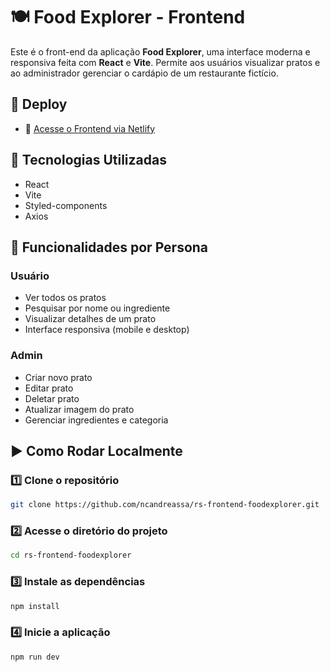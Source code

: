 # 🍽️ Food Explorer - Frontend

Este é o front-end da aplicação **Food Explorer**, uma interface moderna e responsiva feita com **React** e **Vite**. Permite aos usuários visualizar pratos e ao administrador gerenciar o cardápio de um restaurante fictício.

## 🚀 Deploy

- 🔗 [Acesse o Frontend via Netlify]()

## 🧰 Tecnologias Utilizadas

- React
- Vite
- Styled-components
- Axios

## 👤 Funcionalidades por Persona

### Usuário
- Ver todos os pratos
- Pesquisar por nome ou ingrediente
- Visualizar detalhes de um prato
- Interface responsiva (mobile e desktop)

### Admin
- Criar novo prato
- Editar prato
- Deletar prato
- Atualizar imagem do prato
- Gerenciar ingredientes e categoria

## ▶️ Como Rodar Localmente

### 1️⃣ Clone o repositório

```bash
git clone https://github.com/ncandreassa/rs-frontend-foodexplorer.git
```

### 2️⃣ Acesse o diretório do projeto

```bash
cd rs-frontend-foodexplorer
```

### 3️⃣ Instale as dependências

```bash
npm install
```
### 4️⃣ Inicie a aplicação

```bash
npm run dev
```
